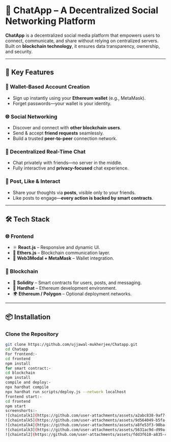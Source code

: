 # 🔗 ChatApp – A Decentralized Social Networking Platform

**ChatApp** is a decentralized social media platform that empowers users to connect, communicate, and share without relying on centralized servers. Built on **blockchain technology**, it ensures data transparency, ownership, and security.

---

## 🚀 Key Features

### 👛 Wallet-Based Account Creation
- Sign up instantly using your **Ethereum wallet** (e.g., MetaMask).
- Forget passwords—your wallet is your identity.

### 🌐 Social Networking
- Discover and connect with **other blockchain users**.
- Send & accept **friend requests** seamlessly.
- Build a trusted **peer-to-peer** connection network.

### 💬 Decentralized Real-Time Chat
- Chat privately with friends—no server in the middle.
- Fully interactive and **privacy-focused** chat experience.

### 📸 Post, Like & Interact
- Share your thoughts via **posts**, visible only to your friends.
- Like posts to engage—**every action is backed by smart contracts**.

---

## 🛠️ Tech Stack

### 🌐 Frontend
- ⚛️ **React.js** – Responsive and dynamic UI.
- 🔌 **Ethers.js** – Blockchain communication layer.
- 🦊 **Web3Modal + MetaMask** – Wallet integration.

### 🔗 Blockchain
- 🧠 **Solidity** – Smart contracts for users, posts, and messaging.
- 🔨 **Hardhat** – Ethereum development environment.
- 🌍 **Ethereum / Polygon** – Optional deployment networks.
---

## 📦 Installation

### Clone the Repository
```bash
git clone https://github.com/ujjawal-mukherjee/Chatapp.git
cd Chatapp
For frontend:-
cd frontend
npm install
for smart contract:-
cd blockchain
npm install
compile and deploy:-
npx hardhat compile
npx hardhat run scripts/deploy.js --network localhost
frontend start:-
cd frontend
npm start
screenshorts:-
![chaintalk1](https://github.com/user-attachments/assets/a2abc838-9af7-4708-86fe-6ae60a3d02c8)
![chaintalk5](https://github.com/user-attachments/assets/9d564049-b5fa-419f-881a-0a6ee312d58f)
![chaintalk4](https://github.com/user-attachments/assets/a8fe53f3-90ba-4618-aa38-f30e72408799)
![chaintalk3](https://github.com/user-attachments/assets/5631ac9d-d99a-445d-a3c0-539a7cc7f6a4)
![chaintal2](https://github.com/user-attachments/assets/fdd3f610-a835-44a1-99b3-ec051988cdde)




